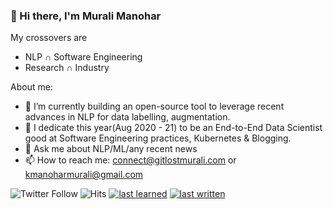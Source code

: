 ### 👋 Hi there, I'm Murali Manohar

My crossovers are
  * NLP ∩ Software Engineering
  * Research ∩ Industry 

<!--
**gitlost-murali/gitlost-murali** is a ✨ _special_ ✨ repository because its `README.md` (this file) appears on your GitHub profile.
-->

About me:

- 🔭 I’m currently building an open-source tool to leverage recent advances in NLP for data labelling, augmentation.
- 🌱 I dedicate this year(Aug 2020 - 21) to be an End-to-End Data Scientist good at Software Engineering practices, Kubernetes & Blogging.
- 💬 Ask me about NLP/ML/any recent news
- 📫 How to reach me: connect@gitlostmurali.com or kmanoharmurali@gmail.com

![Twitter Follow](https://img.shields.io/twitter/follow/gitlostmurali?style=social)
![Hits](https://hitcounter.pythonanywhere.com/count/tag.svg?url=https%3A%2F%2Fgithub.com%2Fgitlost-murali%2Fgitlost-murali)
[![last learned](https://img.shields.io/github/last-commit/gitlost-murali/one_percent?label=last%20learned&style=plastic)](https://github.com/gitlost-murali/one_percent)
[![last written](https://img.shields.io/github/last-commit/gitlost-murali/blogs?label=last%20written&style=plastic)](https://gitlost-murali.github.io/blogs/)

